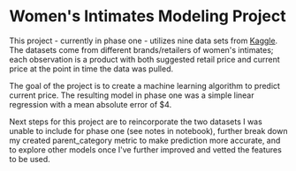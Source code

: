 # Women's Intimates Modeling Project
This project - currently in phase one - utilizes nine data sets from [Kaggle](https://www.kaggle.com/PromptCloudHQ/innerwear-data-from-victorias-secret-and-others/). The datasets come from different brands/retailers of women's intimates; each observation is a product with both suggested retail price and current price at the point in time the data was pulled.

The goal of the project is to create a machine learning algorithm to predict current price. The resulting model in phase one was a simple linear regression with a mean absolute error of $4.

Next steps for this project are to reincorporate the two datasets I was unable to include for phase one (see notes in notebook), further break down my created parent_category metric to make prediction more accurate, and to explore other models once I've further improved and vetted the features to be used.
